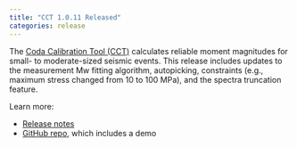 ```yaml
---
title: "CCT 1.0.11 Released"
categories: release
---
```


The [Coda Calibration Tool (CCT)](https://github.com/LLNL/coda-calibration-tool) calculates reliable moment magnitudes for small- to moderate-sized seismic events. This release includes updates to the measurement Mw fitting algorithm, autopicking, constraints (e.g., maximum stress changed from 10 to 100 MPa), and the spectra truncation feature.

Learn more:
- [Release notes](https://github.com/LLNL/coda-calibration-tool/releases/tag/1.0.11)
- [GitHub repo](https://github.com/LLNL/coda-calibration-tool), which includes a demo
